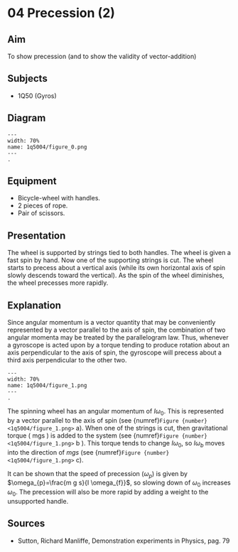 # 04 Precession (2) 
  
## Aim   
 To show precession (and to show the validity of vector-addition)    
  
## Subjects   
* 1Q50 (Gyros)   

## Diagram
   
```{figure} figures/figure_0.png  
---  
width: 70%  
name: 1q5004/figure_0.png  
---  
. 
```

## Equipment
 *  Bicycle-wheel with handles. 
 *  2 pieces of rope. 
 *  Pair of scissors.
    
  
## Presentation   
The wheel is supported by strings tied to both handles. The wheel is given a fast spin by hand. Now one of the supporting strings is cut. The wheel starts to precess about a vertical axis (while its own horizontal axis of spin slowly descends toward the vertical). As the spin of the wheel diminishes, the wheel precesses more rapidly. 
  
## Explanation   
Since angular momentum is a vector quantity that may be conveniently represented by a vector parallel to the axis of spin, the combination of two angular momenta may be treated by the parallelogram law. Thus, whenever a gyroscope is acted upon by a torque tending to produce rotation about an axis perpendicular to the axis of spin, the gyroscope will precess about a third axis perpendicular to the other two.

```{figure} figures/figure_1.png  
---  
width: 70%  
name: 1q5004/figure_1.png  
---  
. 
```
The spinning wheel has an angular momentum of $I \omega_{0}$. This is represented by a vector parallel to the axis of spin (see  {numref}`Figure {number} <1q5004/figure_1.png>` a). When one of the strings is cut, then gravitational torque ( $\mathrm{mgs}$ ) is added to the system (see  {numref}`Figure {number} <1q5004/figure_1.png>` b ). This torque tends to change $I \omega_{0}$, so $I \omega_{b}$ moves into the direction of $m g s$ (see  {numref}`Figure {number} <1q5004/figure_1.png>` c).

It can be shown that the speed of precession $\left(\omega_{p}\right)$ is given by $\omega_{p}=\frac{m g s}{I \omega_{f}}$, so slowing down of $\omega_{0}$ increases $\omega_{0}$. The precession will also be more rapid by adding a weight to the unsupported handle.    
  
## Sources
 *  Sutton, Richard Manliffe, Demonstration experiments in Physics, pag. 79
  